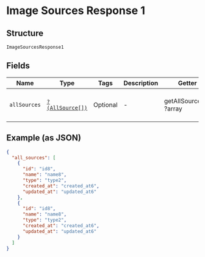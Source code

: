 
# Image Sources Response 1

## Structure

`ImageSourcesResponse1`

## Fields

| Name | Type | Tags | Description | Getter | Setter |
|  --- | --- | --- | --- | --- | --- |
| `allSources` | [`?(AllSource[])`](../../doc/models/all-source.md) | Optional | - | getAllSources(): ?array | setAllSources(?array allSources): void |

## Example (as JSON)

```json
{
  "all_sources": [
    {
      "id": "id8",
      "name": "name8",
      "type": "type2",
      "created_at": "created_at6",
      "updated_at": "updated_at6"
    },
    {
      "id": "id8",
      "name": "name8",
      "type": "type2",
      "created_at": "created_at6",
      "updated_at": "updated_at6"
    }
  ]
}
```

